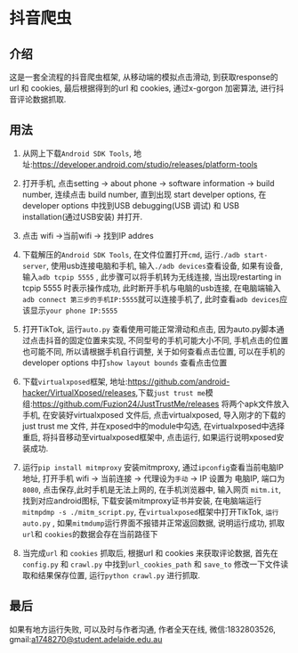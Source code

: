 # 抖音爬虫


## 介绍
这是一套全流程的抖音爬虫框架, 从移动端的模拟点击滑动, 到获取response的 url 和 cookies,  最后根据得到的url 和 cookies, 通过x-gorgon 加密算法, 进行抖音评论数据抓取.   
## 用法
1. 从网上下载`Android SDK Tools`, 地址:<https://developer.android.com/studio/releases/platform-tools>

2. 打开手机, 点击setting -> about phone -> software information -> build number, 连续点击 build number, 直到出现 start develper options, 在developer options 中找到USB debugging(USB 调试) 和 USB installation(通过USB安装) 并打开.

3.  点击 wifi ->当前wifi -> 找到IP addres  

4. 下载解压的`Android SDK Tools`, 在文件位置打开`cmd`, 运行`./adb start-server`, 使用usb连接电脑和手机, 输入`./adb devices`查看设备, 如果有设备, 输入`adb tcpip 5555` , 此步骤可以将手机转为无线连接, 当出现restarting in tcpip 5555 时表示操作成功,  此时断开手机与电脑的usb连接, 在电脑端输入`adb connect 第三步的手机IP:5555`就可以连接手机了, 此时查看`adb devices`应该显示`your phone IP:5555`

5. 打开TikTok, 运行`auto.py` 查看使用可能正常滑动和点击, 因为auto.py脚本通过点击抖音的固定位置来实现, 不同型号的手机可能大小不同, 手机点击的位置也可能不同, 所以请根据手机自行调整, 关于如何查看点击位置, 可以在手机的developer options 中打`show layout bounds` 查看点击位置


6. 下载`virtualxposed`框架, 地址:<https://github.com/android-hacker/VirtualXposed/releases>,下载`just trust me`模组:<https://github.com/Fuzion24/JustTrustMe/releases> 将两个apk文件放入手机, 在安装好virtualxposed 文件后, 点击virtualxposed, 导入刚才的下载的just trust me 文件, 并在xposed中的module中勾选, 在virtualxposed中选择重启, 将抖音移动至virtualxposed框架中, 点击运行, 如果运行说明xposed安装成功.


7. 运行`pip install mitmproxy` 安装mitmproxy, 通过`ipconfig`查看当前电脑IP地址, 打开手机 wifi -> 当前连接 -> 代理设为`手动` -> IP 设置为 电脑IP, 端口为`8080`, 点击保存,此时手机是无法上网的,  在手机浏览器中, 输入网页 `mitm.it`, 找到对应android图标, 下载安装mitmproxy证书并安装, 在电脑端运行`mitmpdmp -s ./mitm_script.py`, 在`virtualxposed`框架中打开TikTok, `运行auto.py` , 如果`mitmdump`运行界面不报错并正常返回数据, 说明运行成功, 抓取`url`和 `cookies`的数据会存在当前路径下

8. 当完成`url` 和 `cookies` 抓取后, 根据url 和 cookies 来获取评论数据, 首先在`config.py` 和 `crawl.py` 中找到`url_cookies_path` 和 `save_to` 修改一下文件读取和结果保存位置, 运行`python crawl.py` 进行抓取.



## 最后
如果有地方运行失败, 可以及时与作者沟通, 作者全天在线, 微信:1832803526, gmail:a1748270@student.adelaide.edu.au